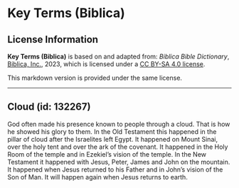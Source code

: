 # Key Terms (Biblica)

## License Information

**Key Terms (Biblica)** is based on and adapted from: _Biblica Bible Dictionary_, [Biblica, Inc.](https://www.biblica.com/), 2023, which is licensed under a [CC BY-SA 4.0 license](https://creativecommons.org/licenses/by-sa/4.0/legalcode.en).

This markdown version is provided under the same license.



--------------------------------

## Cloud (id: 132267)

God often made his presence known to people through a cloud. That is how he showed his glory to them. In the Old Testament this happened in the pillar of cloud after the Israelites left Egypt. It happened on Mount Sinai, over the holy tent and over the ark of the covenant. It happened in the Holy Room of the temple and in Ezekiel’s vision of the temple. In the New Testament it happened with Jesus, Peter, James and John on the mountain. It happened when Jesus returned to his Father and in John’s vision of the Son of Man. It will happen again when Jesus returns to earth.


